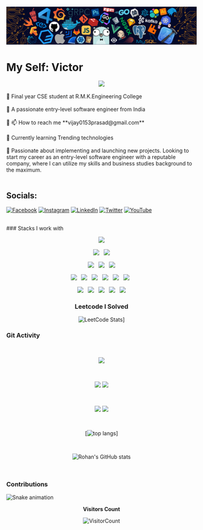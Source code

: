 <p align="center"><img src="https://raw.githubusercontent.com/KevinPatel04/KevinPatel04/master/header.png"></p>


# My Self: Victor
<p align="center">
  <img src="https://readme-typing-svg.herokuapp.com?color=0d8eceF&size=30&center=true&vCenter=true&width=550&height=70&lines=Hey+There+👋,+I'm+vijay+prasad;+An+Software+Engineer+;Data+Analyst+;An+UX+Designer+;">
</p>
 💫 Final year CSE student at R.M.K.Engineering College <br><br>💫 A passionate entry-level software engineer from India  <br><br>💫 📫 How to reach me **vijay0153prasad@gmail.com**<br><br>💫 Currently learning Trending technologies <br><br> 💫 Passionate about implementing and launching new projects. Looking to start my career as an entry-level
software engineer with a reputable company, where I can utilize my skills and business studies
background to the maximum.<br><br>

## Socials:
[![Facebook](https://img.shields.io/badge/Facebook-%231877F2.svg?logo=Facebook&logoColor=white)](https://www.facebook.com/Victor.Vijay.Prasad) [![Instagram](https://img.shields.io/badge/Instagram-%23E4405F.svg?logo=Instagram&logoColor=white)](https://www.instagram.com/victor_vijay_prasad/) [![LinkedIn](https://img.shields.io/badge/LinkedIn-%230077B5.svg?logo=linkedin&logoColor=white)](https://www.linkedin.com/in/vijayprasadn/) [![Twitter](https://img.shields.io/badge/Twitter-%231DA1F2.svg?logo=Twitter&logoColor=white)](https://twitter.com/VijayPrasadN) [![YouTube](https://img.shields.io/badge/YouTube-%23FF0000.svg?logo=YouTube&logoColor=white)](https://www.youtube.com/@vijayprasadn9607)

  <br/>
  <div>
### Stacks I work with
<p  align="center">
<img src="https://img.shields.io/badge/C%2B%2B-00599C?style=for-the-badge&logo=c%2B%2B&logoColor=white" height="25"/>  
  </p>
  
<p  align="center">
<img src="https://img.shields.io/badge/HTML5-E34F26?style=for-the-badge&logo=html5&logoColor=white" height="25"/>
  &nbsp;
<img src="https://img.shields.io/badge/CSS3-1572B6?style=for-the-badge&logo=css3&logoColor=white" height="25"/>  
 </p>
 <p  align="center">
<img src="https://img.shields.io/badge/JavaScript-323330?style=for-the-badge&logo=javascript&logoColor=F7DF1E" height="25"/>
  &nbsp;
<img src="https://img.shields.io/badge/Node.js-43853D?style=for-the-badge&logo=node.js&logoColor=white" height="25"/>  
  &nbsp;
  <img src="https://img.shields.io/badge/Express.js-404D59?style=for-the-badge" height="25"/>  
 </p>
 
 
 
  <p  align="center">
<img src="https://img.shields.io/badge/Python-3776AB?style=for-the-badge&logo=python&logoColor=white" height="25"/>
  &nbsp;
<img src="https://img.shields.io/badge/Java-ED8B00?style=for-the-badge&logo=java&logoColor=white" height="25"/>  
  &nbsp;
<img src="https://img.shields.io/badge/Kotlin-0095D5?&style=for-the-badge&logo=kotlin&logoColor=white" height="25"/>
  &nbsp;
<img src="https://img.shields.io/badge/Dart-0175C2?style=for-the-badge&logo=dart&logoColor=white" height="25"/>  
  &nbsp;
 <img src="https://img.shields.io/badge/Django-092E20?style=for-the-badge&logo=django&logoColor=white" height="25"/>
  &nbsp;
<img src="https://img.shields.io/badge/Flutter-02569B?style=for-the-badge&logo=flutter&logoColor=white" height="25"/>
  &nbsp;
 </p>
 <p  align="center">
<img src="https://img.shields.io/badge/React-20232A?style=for-the-badge&logo=react&logoColor=61DAFB" height="25"/>
  &nbsp;
<img src="https://img.shields.io/badge/TypeScript-007ACC?style=for-the-badge&logo=typescript&logoColor=white" height="25"/>  
  &nbsp;
<img src="https://img.shields.io/badge/Tailwind_CSS-38B2AC?style=for-the-badge&logo=tailwind-css&logoColor=white" height="25"/>
  &nbsp;
<img src="https://img.shields.io/badge/Bootstrap-563D7C?style=for-the-badge&logo=bootstrap&logoColor=white" height="25"/>  
  &nbsp;
 <img src="https://img.shields.io/badge/Material--UI-0081CB?style=for-the-badge&logo=material-ui&logoColor=white" height="25"/>
 </p>

 </p>
 

<div align="center" width=100%>

<!-- ![](https://github-readme-stats.vercel.app/api?username=VictorVijayprasad&theme=prussian&hide_border=true&include_all_commits=true&count_private=false)<br/> -->
<!-- ![](https://github-readme-stats.vercel.app/api/top-langs/?username=VictorVijayprasad&theme=prussian&hide_border=true&include_all_commits=true&count_private=false&layout=compact) -->
### Leetcode  I Solved
![LeetCode Stats](https://leetcard.jacoblin.cool/VIJAYPRASAD?theme=nord&animation=true&font=Roboto%20Mono)]
</div>

### Git Activity

<br/>

<div align="center">
  
![](https://github-profile-summary-cards.vercel.app/api/cards/profile-details?username=VictorVijayprasad&theme=github_dark)
  
<br/>

![](https://github-profile-summary-cards.vercel.app/api/cards/most-commit-language?username=VictorVijayprasad&theme=github_dark)
![](https://github-profile-summary-cards.vercel.app/api/cards/stats?username=VictorVijayprasad&theme=github_dark)
  
<br/>

![](https://github-profile-summary-cards.vercel.app/api/cards/repos-per-language?username=VictorVijayprasad&theme=github_dark)
![](https://github-profile-summary-cards.vercel.app/api/cards/productive-time?username=VictorVijayprasad&theme=github_dark)
  
<br/>

[![top langs](https://github-readme-stats.vercel.app/api/top-langs/?username=VictorVijayprasad&layout=compact&theme=radical)]
  
<br/>

![Rohan's GitHub stats](https://github-readme-stats.vercel.app/api?username=VictorVijayprasad&show_icons=true&theme=radical)
  
<br/>
  
</div>

### Contributions
  ![Snake animation](https://github.com/VictorVijayprasad/VictorVijayprasad/blob/output/github-contribution-grid-snake.svg)
<div align="center">



**Visitors Count** 

![VisitorCount](https://profile-counter.glitch.me/{VictorVijayprasad}/count.svg) </div>



